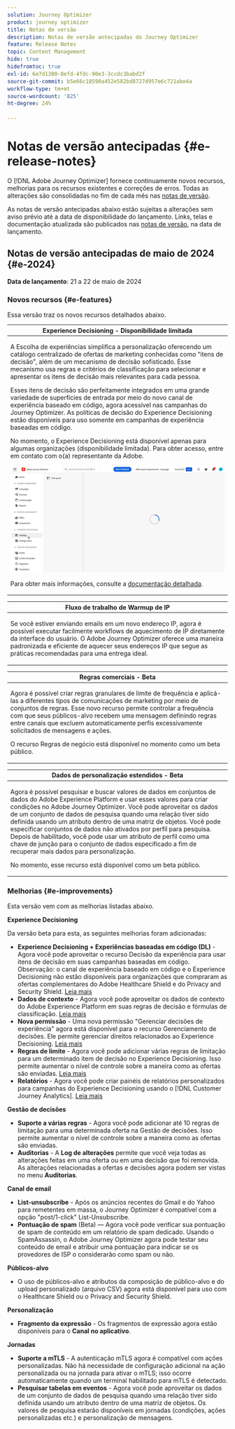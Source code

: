 ```yaml
---
solution: Journey Optimizer
product: journey optimizer
title: Notas de versão
description: Notas de versão antecipadas do Journey Optimizer
feature: Release Notes
topic: Content Management
hide: true
hidefromtoc: true
exl-id: 6e7d1300-8efd-4fdc-90e3-3ccdc3babd2f
source-git-commit: b5e66c18590a452e582bd8727d957e6c721abe4a
workflow-type: tm+mt
source-wordcount: '825'
ht-degree: 24%

---
```


# Notas de versão antecipadas {#e-release-notes}

O [!DNL Adobe Journey Optimizer] fornece continuamente novos recursos, melhorias para os recursos existentes e correções de erros. Todas as alterações são consolidadas no fim de cada mês nas [notas de versão](release-notes.md).

As notas de versão antecipadas abaixo estão sujeitas a alterações sem aviso prévio até a data de disponibilidade do lançamento. Links, telas e documentação atualizada são publicados nas [notas de versão](release-notes.md), na data de lançamento.

## Notas de versão antecipadas de maio de 2024 {#e-2024}

**Data de lançamento**: 21 a 22 de maio de 2024

### Novos recursos {#e-features}

Essa versão traz os novos recursos detalhados abaixo.


<table>
<thead>
<tr>
<th><strong>Experience Decisioning - Disponibilidade limitada</strong><br/></th>
</tr>
</thead>
<tbody>
<tr>
<td>
<p>A Escolha de experiências simplifica a personalização oferecendo um catálogo centralizado de ofertas de marketing conhecidas como “itens de decisão”, além de um mecanismo de decisão sofisticado. Esse mecanismo usa regras e critérios de classificação para selecionar e apresentar os itens de decisão mais relevantes para cada pessoa.</p>
<p>Esses itens de decisão são perfeitamente integrados em uma grande variedade de superfícies de entrada por meio do novo canal de experiência baseado em código, agora acessível nas campanhas do Journey Optimizer. As políticas de decisão do Experience Decisioning estão disponíveis para uso somente em campanhas de experiência baseadas em código.</p>
<p>No momento, o Experience Decisioning está disponível apenas para algumas organizações (disponibilidade limitada). Para obter acesso, entre em contato com o(a) representante da Adobe.</p>
<img src="assets/do-not-localize/gif-exd.gif"/>
<p>Para obter mais informações, consulte a <a href="../experience-decisioning/gs-experience-decisioning.md">documentação detalhada</a>.</p>
</td>
</tr>
</tbody>
</table>


<table>
<thead>
<tr>
<th><strong>Fluxo de trabalho de Warmup de IP</strong><br/></th>
</tr>
</thead>
<tbody>
<tr>
<td>
<p>Se você estiver enviando emails em um novo endereço IP, agora é possível executar facilmente workflows de aquecimento de IP diretamente da interface do usuário. O Adobe Journey Optimizer oferece uma maneira padronizada e eficiente de aquecer seus endereços IP que segue as práticas recomendadas para uma entrega ideal.</p>
<!--p>For more information, refer to the <a href="../configuration/ip-warmup-gs.md">detailed documentation</a>.</p-->
</td>
</tr>
</tbody>
</table>

<table>
<thead>
<tr>
<th><strong>Regras comerciais - Beta</strong><br/></th>
</tr>
</thead>
<tbody>
<tr>
<td>
<p>Agora é possível criar regras granulares de limite de frequência e aplicá-las a diferentes tipos de comunicações de marketing por meio de conjuntos de regras. Esse novo recurso permite controlar a frequência com que seus públicos-alvo recebem uma mensagem definindo regras entre canais que excluem automaticamente perfis excessivamente solicitados de mensagens e ações.</p>
<p>O recurso Regras de negócio está disponível no momento como um beta público.</p>
<!--p>For more information, refer to the <a href="../configuration/business-rules.md">detailed documentation</a>.</p-->
</td>
</tr>
</tbody>
</table>


<table>
<thead>
<tr>
<th><strong>Dados de personalização estendidos - Beta</strong><br/></th>
</tr>
</thead>
<tbody>
<tr>
<td>
<p>Agora é possível pesquisar e buscar valores de dados em conjuntos de dados do Adobe Experience Platform e usar esses valores para criar condições no Adobe Journey Optimizer. Você pode aproveitar os dados de um conjunto de dados de pesquisa quando uma relação tiver sido definida usando um atributo dentro de uma matriz de objetos. Você pode especificar conjuntos de dados não ativados por perfil para pesquisa. Depois de habilitado, você pode usar um atributo de perfil como uma chave de junção para o conjunto de dados especificado a fim de recuperar mais dados para personalização.</p>
<p>No momento, esse recurso está disponível como um beta público.</p>
</td>
</tr>
</tbody>
</table>

### Melhorias {#e-improvements}

Esta versão vem com as melhorias listadas abaixo.

**Experience Decisioning**

Da versão beta para esta, as seguintes melhorias foram adicionadas:

* **Experience Decisioning + Experiências baseadas em código (DL)** - Agora você pode aproveitar o recurso Decisão da experiência para usar itens de decisão em suas campanhas baseadas em código. Observação: o canal de experiência baseado em código e o Experience Decisioning não estão disponíveis para organizações que compraram as ofertas complementares do Adobe Healthcare Shield e do Privacy and Security Shield. [Leia mais](../code-based/get-started-code-based.md)
* **Dados de contexto** - Agora você pode aproveitar os dados de contexto do Adobe Experience Platform em suas regras de decisão e fórmulas de classificação. [Leia mais](../experience-decisioning/context-data.md)
* **Nova permissão** - Uma nova permissão &quot;Gerenciar decisões de experiência&quot; agora está disponível para o recurso Gerenciamento de decisões. Ele permite gerenciar direitos relacionados ao Experience Decisioning. [Leia mais](../experience-decisioning/gs-experience-decisioning.md)
* **Regras de limite** - Agora você pode adicionar várias regras de limitação para um determinado item de decisão no Experience Decisioning. Isso permite aumentar o nível de controle sobre a maneira como as ofertas são enviadas. [Leia mais](../experience-decisioning/items.md#capping)
* **Relatórios** - Agora você pode criar painéis de relatórios personalizados para campanhas do Experience Decisioning usando o [!DNL Customer Journey Analytics]. [Leia mais](../experience-decisioning/cja-reporting.md)


**Gestão de decisões**

* **Suporte a várias regras** - Agora você pode adicionar até 10 regras de limitação para uma determinada oferta na Gestão de decisões. Isso permite aumentar o nível de controle sobre a maneira como as ofertas são enviadas.
* **Auditorias** - A **Log de alterações** permite que você veja todas as alterações feitas em uma oferta ou em uma decisão que foi removida. As alterações relacionadas a ofertas e decisões agora podem ser vistas no menu **Auditorias**.


**Canal de email**

* **List-unsubscribe** - Após os anúncios recentes do Gmail e do Yahoo para remetentes em massa, o Journey Optimizer é compatível com a opção &quot;post/1-click&quot; List-Unsubscribe.
* **Pontuação de spam** (Beta) — Agora você pode verificar sua pontuação de spam de conteúdo em um relatório de spam dedicado. Usando o SpamAssassin, o Adobe Journey Optimizer agora pode testar seu conteúdo de email e atribuir uma pontuação para indicar se os provedores de ISP o considerarão como spam ou não.
  <!--[Read more](../content-management/spam-report.md)-->


**Públicos-alvo**

* O uso de públicos-alvo e atributos da composição de público-alvo e do upload personalizado (arquivo CSV) agora está disponível para uso com o Healthcare Shield ou o Privacy and Security Shield.

**Personalização**

* **Fragmento da expressão** - Os fragmentos de expressão agora estão disponíveis para o **Canal no aplicativo**.
  <!--[Read more](../personalization/use-expression-fragments.md)-->

**Jornadas**

<!--* **Merge policies** (Limited Availability)- Merge policies used by a journey are now visible and consistent throughout the journey.-->
* **Suporte a mTLS** - A autenticação mTLS agora é compatível com ações personalizadas. Não há necessidade de configuração adicional na ação personalizada ou na jornada para ativar o mTLS; isso ocorre automaticamente quando um terminal habilitado para mTLS é detectado.
* **Pesquisar tabelas em eventos** - Agora você pode aproveitar os dados de um conjunto de dados de pesquisa quando uma relação tiver sido definida usando um atributo dentro de uma matriz de objetos. Os valores de pesquisa estarão disponíveis em jornadas (condições, ações personalizadas etc.) e personalização de mensagens.
